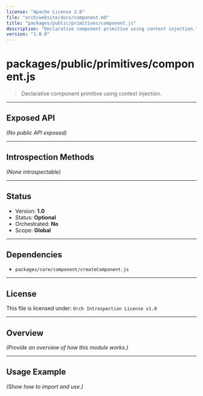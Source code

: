 ```yaml
---
license: "Apache License 2.0"
file: "orch/website/docs/component.md"
title: "packages/public/primitives/component.js"
description: "Declarative component primitive using context injection."
version: "1.0.0"
---
```


# packages/public/primitives/component.js

> Declarative component primitive using context injection.

---

## Exposed API

_(No public API exposed)_

---

## Introspection Methods

_(None introspectable)_

---

## Status

- Version: **1.0**
- Status: **Optional**
- Orchestrated: **No**
- Scope: **Global**

---

## Dependencies

- `packages/core/component/createComponent.js`

---

## License

This file is licensed under: `Orch Introspection License v1.0`

---

## Overview

_(Provide an overview of how this module works.)_

---

## Usage Example

_(Show how to import and use.)_
